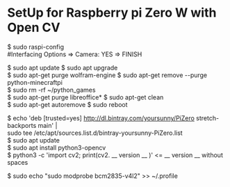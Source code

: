 # SetUp for Raspberry pi Zero W with Open CV

$ sudo raspi-config   
#Interfacing Options => Camera: YES => FINISH  

$ sudo apt update 
$ sudo apt upgrade  
$ sudo apt-get purge wolfram-engine 
$ sudo apt-get remove --purge python-minecraftpi  
$ sudo rm -rf ~/python_games  
$ sudo apt-get purge libreoffice* 
$ sudo apt-get clean  
$ sudo apt-get autoremove 
$ sudo reboot 

$ echo 'deb [trusted=yes] http://dl.bintray.com/yoursunny/PiZero stretch-backports main' |\
sudo tee  /etc/apt/sources.list.d/bintray-yoursunny-PiZero.list   
$ sudo apt update    
$ sudo apt install python3-opencv   
$ python3 -c 'import cv2; print(cv2. __ version __ )'    <= __ version __ without spaces

$ sudo echo "sudo modprobe bcm2835-v4l2" >> ~/.profile
